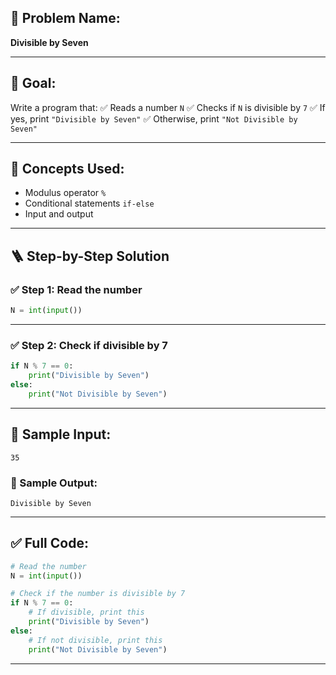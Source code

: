 ## 🧩 **Problem Name:**

**Divisible by Seven**

---

## 🎯 **Goal:**

Write a program that:
✅ Reads a number `N`
✅ Checks if `N` is divisible by `7`
✅ If yes, print `"Divisible by Seven"`
✅ Otherwise, print `"Not Divisible by Seven"`

---

## 🧠 **Concepts Used:**

* Modulus operator `%`
* Conditional statements `if-else`
* Input and output

---

## 🪜 **Step-by-Step Solution**

### ✅ Step 1: Read the number

```python
N = int(input())
```

---

### ✅ Step 2: Check if divisible by 7

```python
if N % 7 == 0:
    print("Divisible by Seven")
else:
    print("Not Divisible by Seven")
```

---

## 🧪 Sample Input:

```
35
```

### 🧾 Sample Output:

```
Divisible by Seven
```

---

## ✅ Full Code:

```python
# Read the number
N = int(input())

# Check if the number is divisible by 7
if N % 7 == 0:
    # If divisible, print this
    print("Divisible by Seven")
else:
    # If not divisible, print this
    print("Not Divisible by Seven")
```

---

